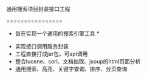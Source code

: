 通用搜索项目封装接口工程

================

* 旨在实现一个通用的搜索引擎工具 *

- 实现接口调用服务封装
- 工程直接打成jar包，可api调用
- 整合lucene、sorl、文档抽取、jsoup的html页面分析
- 通用搜索、高亮、关键字查询、排序、分页查询
